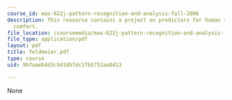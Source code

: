 ```yaml
---
course_id: mas-622j-pattern-recognition-and-analysis-fall-2006
description: This resource contains a project on predictors for human temperature
  comfort.
file_location: /coursemedia/mas-622j-pattern-recognition-and-analysis-fall-2006/9b7aaeb4d3c941db7dc1fb5752aa0413_feldmeier.pdf
file_type: application/pdf
layout: pdf
title: feldmeier.pdf
type: course
uid: 9b7aaeb4d3c941db7dc1fb5752aa0413

---
```

None
